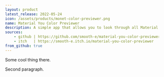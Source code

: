 ```yaml
---
layout: product
latest_release: 2022-05-24
icon: /assets/products/monet-color-previewer.png
name: Material You Color Previewer
description: A simple app that allows you to look through all Material You colors.
sources:
    - github | https://github.com/smooth-e/material-you-color-previewer
    - itch   | https://smooth-e.itch.io/material-you-color-previewer
from_github: true
---
```


Some cool thing there.

Second paragraph.
